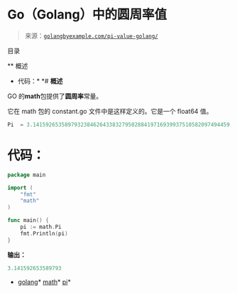 <!--yml

分类：未分类

日期：2024-10-13 06:15:01

-->

# Go（Golang）中的圆周率值

> 来源：[`golangbyexample.com/pi-value-golang/`](https://golangbyexample.com/pi-value-golang/)

目录

**   概述

+   代码：*  *# **概述**

GO 的**math**包提供了**圆周率**常量。

它在 math 包的 constant.go 文件中是这样定义的。它是一个 float64 值。

```go
Pi  = 3.14159265358979323846264338327950288419716939937510582097494459
```

# **代码：**

```go
package main

import (
	"fmt"
	"math"
)

func main() {
	pi := math.Pi
	fmt.Println(pi)
} 
```

**输出：**

```go
3.141592653589793
```

+   [golang](https://golangbyexample.com/tag/golang/)*   [math](https://golangbyexample.com/tag/math/)*   [pi](https://golangbyexample.com/tag/pi/)*
